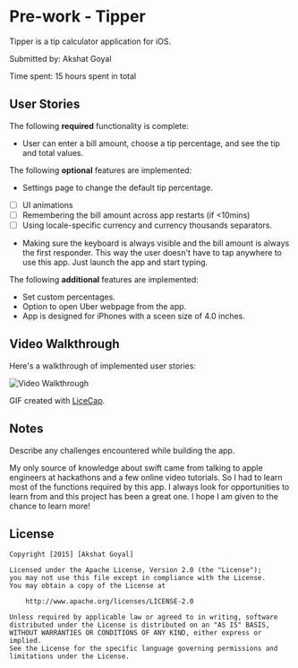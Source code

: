 # Pre-work - Tipper

Tipper is a tip calculator application for iOS.

Submitted by: Akshat Goyal

Time spent: 15 hours spent in total

## User Stories

The following **required** functionality is complete:
*  User can enter a bill amount, choose a tip percentage, and see the tip and total values.

The following **optional** features are implemented:
*  Settings page to change the default tip percentage.
* [ ] UI animations
* [ ] Remembering the bill amount across app restarts (if <10mins)
* [ ] Using locale-specific currency and currency thousands separators.
*  Making sure the keyboard is always visible and the bill amount is always the first responder. This way the user doesn't have to tap anywhere to use this app. Just launch the app and start typing.

The following **additional** features are implemented:

-  Set custom percentages.
-  Option to open Uber webpage from the app.
-  App is designed for iPhones with a sceen size of 4.0 inches.

## Video Walkthrough 

Here's a walkthrough of implemented user stories:

<img src='http://i.imgur.com/d7zEjzW.gif' title='Video Walkthrough' width='' alt='Video Walkthrough' />

GIF created with [LiceCap](http://www.cockos.com/licecap/).

## Notes

Describe any challenges encountered while building the app.

My only source of knowledge about swift came from talking to apple engineers at hackathons and a few online video tutorials. So I had to learn most of the functions required by this app. I always look for opportunities to learn from and this project has been a great one. I hope I am given to the chance to learn more!

## License

    Copyright [2015] [Akshat Goyal]

    Licensed under the Apache License, Version 2.0 (the "License");
    you may not use this file except in compliance with the License.
    You may obtain a copy of the License at

        http://www.apache.org/licenses/LICENSE-2.0

    Unless required by applicable law or agreed to in writing, software
    distributed under the License is distributed on an "AS IS" BASIS,
    WITHOUT WARRANTIES OR CONDITIONS OF ANY KIND, either express or implied.
    See the License for the specific language governing permissions and
    limitations under the License.
